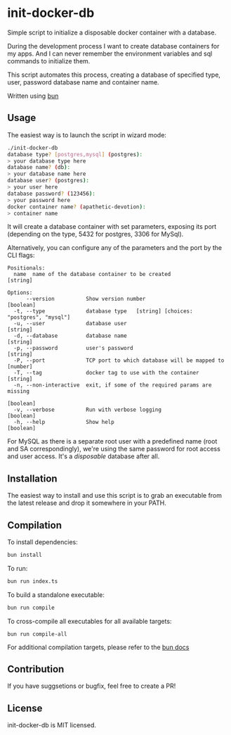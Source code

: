 # init-docker-db

Simple script to initialize a disposable docker container with a database.

During the development process I want to create database containers for my apps.
And I can never remember the environment variables and sql commands to initialize them.

This script automates this process, creating a database of specified type, user, password
database name and container name.

Written using [bun](https://bun.sh/)

## Usage

The easiest way is to launch the script in wizard mode:

```bash
./init-docker-db
database type? [postgres,mysql] (postgres):
> your database type here
database name? (db):
> your database name here
database user? (postgres):
> your user here
database password? (123456):
> your password here
docker container name? (apathetic-devotion):
> container name
```

It will create a database container with set parameters, exposing its port (depending
on the type, 5432 for postgres, 3306 for MySql).

Alternatively, you can configure any of the parameters and the port by the CLI
flags:

```
Positionals:
  name  name of the database container to be created                    [string]

Options:
      --version          Show version number                           [boolean]
  -t, --type             database type   [string] [choices: "postgres", "mysql"]
  -u, --user             database user                                  [string]
  -d, --database         database name                                  [string]
  -p, --password         user's password                                [string]
  -P, --port             TCP port to which database will be mapped to   [number]
  -T, --tag              docker tag to use with the container           [string]
  -n, --non-interactive  exit, if some of the required params are missing
                                                                       [boolean]
  -v, --verbose          Run with verbose logging                      [boolean]
  -h, --help             Show help                                     [boolean]
```

For MySQL as there is a separate root user with a predefined name
(root and SA correspondingly), we're using the same password for root access
and user access. It's a _disposable_ database after all.

## Installation

The easiest way to install and use this script is to grab an executable
from the latest release and drop it somewhere in your PATH.

## Compilation

To install dependencies:

```bash
bun install
```

To run:

```bash
bun run index.ts
```

To build a standalone executable:

```bash
bun run compile
```

To cross-compile all executables for all available targets:

```base
bun run compile-all
```

For additional compilation targets, please refer to the [bun docs](https://bun.sh/docs/bundler/executables#cross-compile-to-other-platforms)

## Contribution

If you have suggsetions or bugfix, feel free to create a PR!

## License

init-docker-db is MIT licensed.
